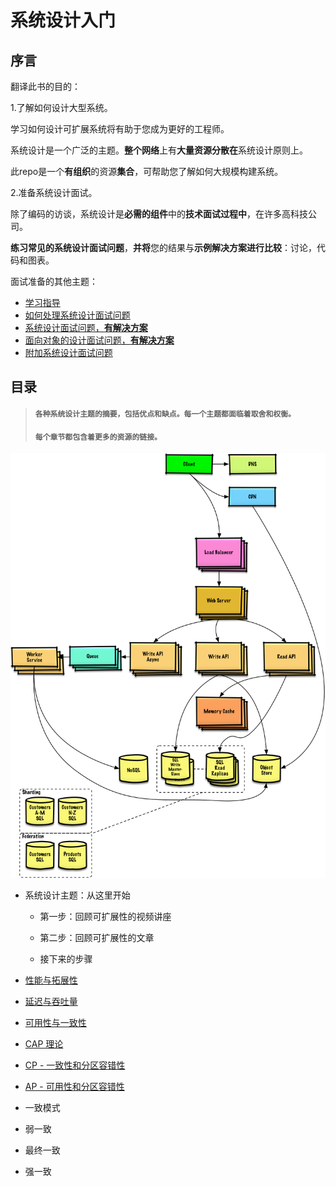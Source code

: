 # 系统设计入门

## 序言

翻译此书的目的：

1.了解如何设计大型系统。

学习如何设计可扩展系统将有助于您成为更好的工程师。

系统设计是一个广泛的主题。**整个网络**上有**大量资源分散在**系统设计原则上。

此repo是一个**有组织**的资源**集合**，可帮助您了解如何大规模构建系统。

2.准备系统设计面试。

除了编码的访谈，系统设计是**必需的组件**中的**技术面试过程中**，在许多高科技公司。

**练习常见的系统设计面试问题**，**并将**您的结果与**示例解决方案进行比较**：讨论，代码和图表。

面试准备的其他主题：

* [学习指导](https://github.com/hellocece/system-design-primer#study-guide)
* [如何处理系统设计面试问题](https://github.com/hellocece/system-design-primer#how-to-approach-a-system-design-interview-question)
* [系统设计面试问题，**有解决方案**](https://github.com/hellocece/system-design-primer#system-design-interview-questions-with-solutions)
* [面向对象的设计面试问题，**有解决方案**](https://github.com/hellocece/system-design-primer#object-oriented-design-interview-questions-with-solutions)
* [附加系统设计面试问题](https://github.com/hellocece/system-design-primer#additional-system-design-interview-questions)

## 目录

> #### `各种系统设计主题的摘要，包括优点和缺点。每一个主题都面临着取舍和权衡。`
>
> #### `每个章节都包含着更多的资源的链接。`

![](/assets/687474703a2f2f692e696d6775722e636f6d2f6a6a3341354e382e706e67.png)

* 系统设计主题：从这里开始

  * 第一步：回顾可扩展性的视频讲座

  * 第二步：回顾可扩展性的文章

  * 接下来的步骤

* [性能与拓展性](https://github.com/hellocece/system-design-primer/blob/master/README-zh-Hans.md#性能与可扩展性)

* [延迟与吞吐量](https://github.com/hellocece/system-design-primer/blob/master/README-zh-Hans.md#延迟与吞吐量)

* [可用性与一致性](https://github.com/hellocece/system-design-primer/blob/master/README-zh-Hans.md#可用性与一致性)

 *  [CAP 理论](https://github.com/hellocece/system-design-primer/blob/master/README-zh-Hans.md#cap-%E7%90%86%E8%AE%BA)
   * [CP - 一致性和分区容错性](https://github.com/hellocece/system-design-primer/blob/master/README-zh-Hans.md#cp--%E4%B8%80%E8%87%B4%E6%80%A7%E5%92%8C%E5%88%86%E5%8C%BA%E5%AE%B9%E9%94%99%E6%80%A7)
   * [AP - 可用性和分区容错性](https://github.com/hellocece/system-design-primer/blob/master/README-zh-Hans.md#ap--%E5%8F%AF%E7%94%A8%E6%80%A7%E4%B8%8E%E5%88%86%E5%8C%BA%E5%AE%B9%E9%94%99%E6%80%A7)
* 一致模式
 * 弱一致
 * 最终一致
 * 强一致



